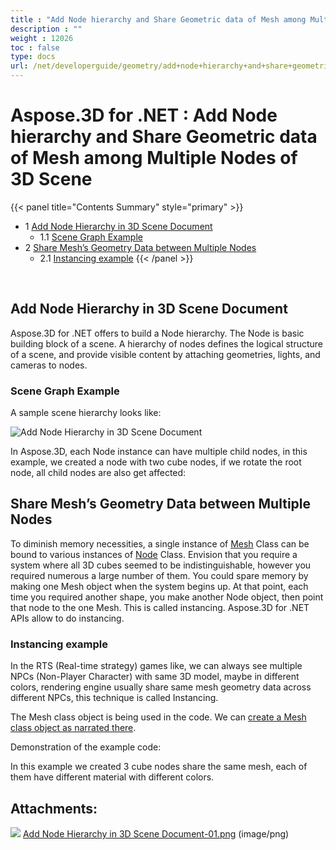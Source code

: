 ```yaml
---
title : "Add Node hierarchy and Share Geometric data of Mesh among Multiple Nodes of 3D Scene" 
description : "" 
weight : 12026 
toc : false
type: docs
url: /net/developerguide/geometry/add+node+hierarchy+and+share+geometric+data+of+mesh+among+multiple+nodes+of+3d+scene/
---
```


# Aspose.3D for .NET : Add Node hierarchy and Share Geometric data of Mesh among Multiple Nodes of 3D Scene


{{< panel title="Contents Summary" style="primary" >}}
*   1 [Add Node Hierarchy in 3D Scene Document](#add-node-hierarchy-in-3d-scene-document)
    *   1.1 [Scene Graph Example](#scene-graph-example)
*   2 [Share Mesh’s Geometry Data between Multiple Nodes](#share-mesh’s-geometry-data-between-multiple-nodes)
    *   2.1 [Instancing example](#instancing-example)
{{< /panel >}}
 

 

## Add Node Hierarchy in 3D Scene Document

Aspose.3D for .NET offers to build a Node hierarchy. The Node is basic building block of a scene. A hierarchy of nodes defines the logical structure of a scene, and provide visible content by attaching geometries, lights, and cameras to nodes.

### Scene Graph Example

A sample scene hierarchy looks like:

![Add Node Hierarchy in 3D Scene Document](https://docs2.aspose.com/3d/net/attachments/19923744/20119557.png)

In Aspose.3D, each Node instance can have multiple child nodes, in this example, we created a node with two cube nodes, if we rotate the root node, all child nodes are also get affected:

## Share Mesh’s Geometry Data between Multiple Nodes

To diminish memory necessities, a single instance of [Mesh](http://www.aspose.com/api/net/3d/T_Aspose_ThreeD_Entities_Mesh) Class can be bound to various instances of [Node](http://www.aspose.com/api/net/3d/T_Aspose_ThreeD_Node) Class. Envision that you require a system where all 3D cubes seemed to be indistinguishable, however you required numerous a large number of them. You could spare memory by making one Mesh object when the system begins up. At that point, each time you required another shape, you make another Node object, then point that node to the one Mesh. This is called instancing. Aspose.3D for .NET APIs allow to do instancing.

### Instancing example

In the RTS (Real-time strategy) games like, we can always see multiple NPCs (Non-Player Character) with same 3D model, maybe in different colors, rendering engine usually share same mesh geometry data across different NPCs, this technique is called Instancing.

The Mesh class object is being used in the code. We can [create a Mesh class object as narrated there](https://docs2.aspose.com/3d/net/developerguide/geometry/create+3d+mesh+and+scene).

Demonstration of the example code:

In this example we created 3 cube nodes share the same mesh, each of them have different material with different colors.

## Attachments:

![](https://docs2.aspose.com/3d/net/images/icons/bullet_blue.gif) [Add Node Hierarchy in 3D Scene Document-01.png](https://docs2.aspose.com/3d/net/attachments/19923744/20119557.png) (image/png)  

